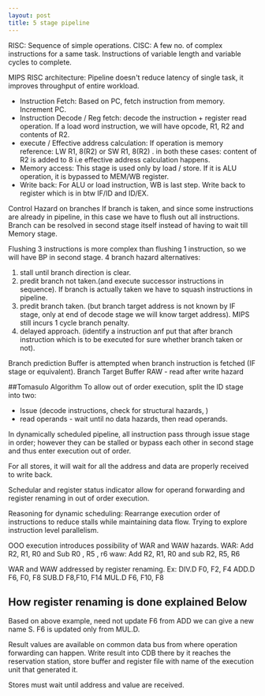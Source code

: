 ```yaml
---
layout: post
title: 5 stage pipeline
---
```


RISC: Sequence of simple operations.
CISC: A few no. of complex instructions for a same task. Instructions of variable length and variable cycles to complete.

MIPS RISC architecture:
Pipeline doesn't reduce latency of single task, it improves throughput of entire workload.

- Instruction Fetch: Based on PC, fetch instruction from memory. Increment PC.
- Instruction Decode / Reg fetch: decode the instruction + register read operation. If a load word instruction, we will have opcode, R1, R2 and contents of R2.
- execute / Effective address calculation: If operation is memory reference: LW R1, 8(R2) or SW R1, 8(R2) . in both these cases: content of R2 is added to 8 i.e effective address calculation happens.
- Memory access: This stage is used only by load / store. If it is ALU operation, it is bypassed to MEM/WB register.
- Write back: For ALU or load instruction, WB is last step. Write back to register which is in btw IF/ID and ID/EX.

Control Hazard on branches
If branch is taken, and since some instructions are already in pipeline, in this case we have to flush out all instructions. Branch can be resolved in second stage itself instead of having to wait till Memory stage.

Flushing 3 instructions is more complex than flushing 1 instruction, so we will have BP in second stage. 4 branch hazard alternatives:
1. stall until branch direction is clear.
2. predit branch not taken.(and execute successor instructions in sequence). If branch is actually taken we have to squash instructions in pipeline.
3. predit branch taken. (but branch target address is not known by IF stage, only at end of decode stage we will know target address). MIPS still incurs 1 cycle branch penalty.
4. delayed approach. (identify a instruction anf put that after branch instruction which is to be executed for sure whether branch taken or not).

Branch prediction Buffer is attempted when branch instruction is fetched (IF stage or equivalent).
Branch Target Buffer
RAW - read after write hazard

##Tomasulo Algorithm
To allow out of order execution, split the ID stage into two:
- Issue (decode instructions, check for structural hazards, )
- read operands - wait until no data hazards, then read operands.

In dynamically scheduled pipeline, all instruction pass through issue stage in order; however they can be stalled or bypass each other in second stage and thus enter execution out of order.

For all stores, it will wait for all the address and data are properly received to write back.

Schedular and register status indicator allow for operand forwarding and register renaming in out of order execution.

Reasoning for dynamic scheduling: Rearrange execution order of instructions to reduce stalls while maintaining data flow. Trying to explore instruction level parallelism.

OOO execution introduces possibility of WAR and WAW hazards.
WAR: Add R2, R1, R0 and Sub R0 , R5 , r6
waw: Add R2, R1, R0 and sub R2, R5, R6

WAR and WAW addressed by register renaming.
Ex: DIV.D F0, F2, F4
ADD.D F6, F0, F8
SUB.D F8,F10, F14
MUL.D F6, F10, F8

## How register renaming is done explained Below
Based on above example, need not update F6 from ADD we can give a new name S. F6 is updated only from MUL.D.

Result values are available on common data bus from where operation forwarding can happen. Write result into CDB there by it reaches the reservation station, store buffer and register file with name of the execution unit that generated it.

Stores must wait until address and value are received.
